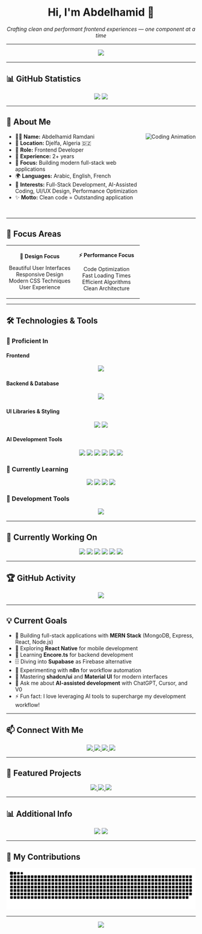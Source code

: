 <h1 align="center">Hi, I'm Abdelhamid 👋</h1>
<p align="center"><i>Crafting clean and performant frontend experiences — one component at a time</i></p>

---

<div align="center">
  <img src="https://readme-typing-svg.herokuapp.com?font=Fira+Code&duration=3000&pause=500&color=70A5FD&center=true&vCenter=true&width=435&lines=Frontend+Developer+from+Algeria;Always+learning+new+things;Love+to+create+amazing+UIs" />
</div>

---

## 📊 GitHub Statistics

<div align="center">
  <img src="https://github-readme-stats.vercel.app/api?username=AbdelhamidRamdaniDz&show_icons=true&count_private=true&theme=tokyonight&hide_border=true&bg_color=0D1117" height="180" />
  <img src="https://github-readme-stats.vercel.app/api/top-langs?username=AbdelhamidRamdaniDz&layout=compact&langs_count=8&theme=tokyonight&hide_border=true&bg_color=0D1117" height="180" />
</div>

---

## 🚀 About Me

<img align="right" height="180" src="https://user-images.githubusercontent.com/74038190/229223263-cf2e4b07-2615-4f87-9c38-e37600f8381a.gif" alt="Coding Animation" />

- 🧑‍💻 **Name:** Abdelhamid Ramdani  
- 📍 **Location:** Djelfa, Algeria 🇩🇿  
- 💼 **Role:** Frontend Developer  
- 📅 **Experience:** 2+ years  
- 🔎 **Focus:** Building modern full-stack web applications  
- 🌍 **Languages:** Arabic, English, French  
- 🧠 **Interests:** Full-Stack Development, AI-Assisted Coding, UI/UX Design, Performance Optimization  
- ✨ **Motto:** Clean code = Outstanding application

<br clear="both">

---

## 🎯 Focus Areas

<table align="center">
<tr>
<td align="center" width="50%">

**🎨 Design Focus**

Beautiful User Interfaces  
Responsive Design  
Modern CSS Techniques  
User Experience

</td>
<td align="center" width="50%">

**⚡ Performance Focus**

Code Optimization  
Fast Loading Times  
Efficient Algorithms  
Clean Architecture

</td>
</tr>
</table>

---

## 🛠️ Technologies & Tools

### 💪 Proficient In

#### Frontend
<div align="center">
  <img src="https://skillicons.dev/icons?i=html,css,js,ts,react,nextjs" />
</div>

#### Backend & Database
<div align="center">
  <img src="https://skillicons.dev/icons?i=nodejs,express,mongodb,mysql" />
</div>

#### UI Libraries & Styling
<div align="center">
  <img src="https://skillicons.dev/icons?i=tailwind,materialui" />
  <img src="https://img.shields.io/badge/shadcn%2Fui-000000?style=for-the-badge&logo=shadcnui&logoColor=white" />
</div>

#### AI Development Tools
<div align="center">
  <img src="https://img.shields.io/badge/ChatGPT-74aa9c?style=for-the-badge&logo=openai&logoColor=white" />
  <img src="https://img.shields.io/badge/Gemini-8E75B2?style=for-the-badge&logo=googlebard&logoColor=white" />
  <img src="https://img.shields.io/badge/DeepSeek-FF6B6B?style=for-the-badge&logo=ai&logoColor=white" />
  <img src="https://img.shields.io/badge/Cursor-000000?style=for-the-badge&logo=cursor&logoColor=white" />
  <img src="https://img.shields.io/badge/V0_by_Vercel-000000?style=for-the-badge&logo=vercel&logoColor=white" />
  <img src="https://img.shields.io/badge/Bolt.new-4285F4?style=for-the-badge&logo=stackblitz&logoColor=white" />
</div>

### 🌱 Currently Learning

<div align="center">
  <img src="https://img.shields.io/badge/React_Native-20232A?style=for-the-badge&logo=react&logoColor=61DAFB" />
  <img src="https://img.shields.io/badge/Encore.ts-5865F2?style=for-the-badge&logo=typescript&logoColor=white" />
  <img src="https://img.shields.io/badge/Supabase-3ECF8E?style=for-the-badge&logo=supabase&logoColor=white" />
  <img src="https://img.shields.io/badge/n8n-EA4B71?style=for-the-badge&logo=n8n&logoColor=white" />
</div>

### 🔧 Development Tools
<div align="center">
  <img src="https://skillicons.dev/icons?i=git,github,vscode,figma,postman" />
</div>

---

## 🚧 Currently Working On

<div align="center">
  <img src="https://img.shields.io/badge/React-20232A?style=for-the-badge&logo=react&logoColor=61DAFB" />
  <img src="https://img.shields.io/badge/Next.js-000000?style=for-the-badge&logo=next.js&logoColor=white" />
  <img src="https://img.shields.io/badge/TypeScript-007ACC?style=for-the-badge&logo=typescript&logoColor=white" />
  <img src="https://img.shields.io/badge/Node.js-43853D?style=for-the-badge&logo=node.js&logoColor=white" />
  <img src="https://img.shields.io/badge/MongoDB-4EA94B?style=for-the-badge&logo=mongodb&logoColor=white" />
  <img src="https://img.shields.io/badge/shadcn%2Fui-000000?style=for-the-badge&logo=shadcnui&logoColor=white" />
</div>

---

## 🏆 GitHub Activity

<div align="center">
  <img src="https://github-profile-trophy.vercel.app/?username=AbdelhamidRamdaniDz&theme=tokyonight&no-frame=true&column=4&margin-w=15&margin-h=15" />
</div>

---

## 💡 Current Goals

- 🔭 Building full-stack applications with **MERN Stack** (MongoDB, Express, React, Node.js)
- 🌱 Exploring **React Native** for mobile development
- 🚀 Learning **Encore.ts** for backend development
- 🗄️ Diving into **Supabase** as Firebase alternative
- 🤖 Experimenting with **n8n** for workflow automation
- 🎨 Mastering **shadcn/ui** and **Material UI** for modern interfaces
- 💬 Ask me about **AI-assisted development** with ChatGPT, Cursor, and V0
- ⚡ Fun fact: I love leveraging AI tools to supercharge my development workflow!

---

## 📫 Connect With Me

<div align="center">
  <a href="https://www.linkedin.com/in/abdelhamid-ramdani/">
    <img src="https://img.shields.io/badge/LinkedIn-0077B5?style=for-the-badge&logo=linkedin&logoColor=white" />
  </a>
  <a href="mailto:abdelhamid.ramdani.dev@gmail.com">
    <img src="https://img.shields.io/badge/Gmail-D14836?style=for-the-badge&logo=gmail&logoColor=white" />
  </a>
  <a href="https://www.instagram.com/abdelhamid.ramdani/">
    <img src="https://img.shields.io/badge/Instagram-E4405F?style=for-the-badge&logo=instagram&logoColor=white" />
  </a>
  <a href="https://twitter.com/AbdelhamidDev">
    <img src="https://img.shields.io/badge/Twitter-1DA1F2?style=for-the-badge&logo=twitter&logoColor=white" />
  </a>
</div>

---

## 🚀 Featured Projects

<div align="center">

  <a href="https://github.com/AbdelhamidRamdaniDz/Ziain-Ashour-Incubator">
    <img src="https://github-readme-stats.vercel.app/api/pin/?username=AbdelhamidRamdaniDz&repo=Ziain-Ashour-Incubator&theme=tokyonight&hide_border=true&bg_color=0D1117" />
  </a>

  <a href="https://github.com/AbdelhamidRamdaniDz/TelegramFileVault">
    <img src="https://github-readme-stats.vercel.app/api/pin/?username=AbdelhamidRamdaniDz&repo=TelegramFileVault&theme=tokyonight&hide_border=true&bg_color=0D1117" />
  </a>

  <a href="https://github.com/AbdelhamidRamdaniDz/QuranBot">
    <img src="https://github-readme-stats.vercel.app/api/pin/?username=AbdelhamidRamdaniDz&repo=QuranBot&theme=tokyonight&hide_border=true&bg_color=0D1117" />
  </a>

</div>

---

## 📊 Additional Info

<div align="center">
  <img src="https://komarev.com/ghpvc/?username=AbdelhamidRamdaniDz&style=for-the-badge&color=brightgreen" />
  <img src="https://img.shields.io/github/followers/AbdelhamidRamdaniDz?style=for-the-badge&color=blue" />
</div>

---

## 🐍 My Contributions

<div align="center">
  <img src="https://raw.githubusercontent.com/platane/snk/output/github-contribution-grid-snake-dark.svg" />
</div>

---

<div align="center">
  <img src="https://capsule-render.vercel.app/api?type=waving&color=gradient&height=100&section=footer&text=Thanks%20for%20visiting%20my%20profile!&fontSize=24&fontColor=white&animation=twinkling" />
</div>
